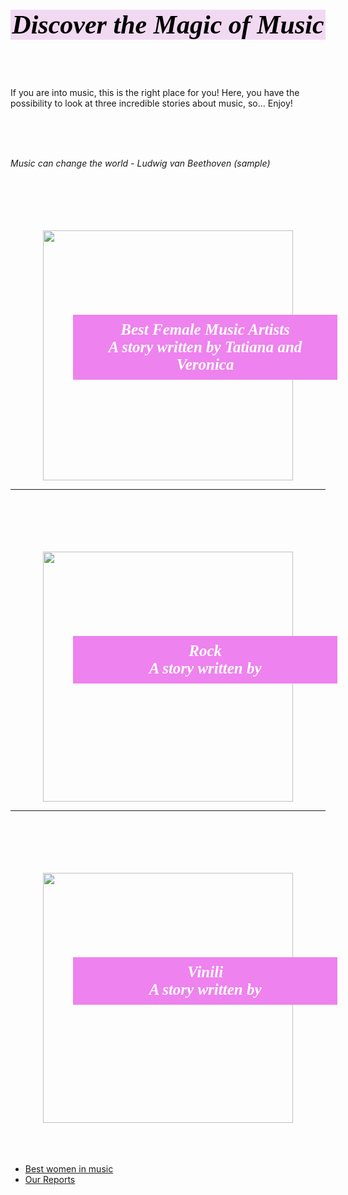 <html>
<head>
<style>
h1 {
  color: black; 
  font-family: Times new Roman;
  font-size: 300%;
  font-style: italic;
  text-align: center;
  background-color:hsl(300, 50%, 90%);
}



p {
  color: black;
  font-family: Times News Romans;
  font-size: 170%;
  text-align: center
 

}

cite {
  color: black; 
  font-style: Italic; 
  text-align: center;
  font-weight: bold; 
  font-size:70%


</style>

</head>
<body>

<br>

<h1>Discover the Magic of Music</h1>
<br>
<br>

<p>If you are into music, this is the right place for you! Here, you have the possibility to look at three incredible stories about music, so... Enjoy!</p>

<br>
<br>
<br>

<p><cite> Music can change the world -  Ludwig van Beethoven (sample) </cite>

<br>




<html>
<head>

<style>
.text-overlay {
    position: relative;   
    width: 100%;  
}
h4 {
    position: absolute;
    color: white;
    font: bold 25px Georgia;
    padding:10px;       
    top: 100px;
    left: 100px;
    right: 100px;
    width: 80%;
    font-style: italic;
    background-color:violet
}

</style>

<stile>


</stile>


<br>
<br>
<br>
<br>
<br>


<div align="center">
<div class="text-overlay">
<img src="https://i.pinimg.com/564x/5b/29/15/5b291547796e81612bf1d5381b8bb274.jpg" weight="400" height="400"/>



<h4>Best Female Music Artists<br/> A story written by Tatiana and Veronica</h4>
</div>
</div>



---------------------------------------


<style>
.text-overlay {
    position: relative;   
    width: 100%;  
}
h4 {
    position: absolute;
    color: white;
    font: bold 25px Georgia;
    padding:10px;       
    top: 100px;
    left: 100px;
    right: 100px;
    width: 80%;
    font-style: italic;
    background-color:violet
}

</style>

<stile>


</stile>


<br>
<br>
<br>
<br>
<br>


<div align="center">
<div class="text-overlay">
<img src="https://i.pinimg.com/originals/f3/a5/3d/f3a53db91f62c0e3c0d1f37f050db342.png" weight="400" height="400"/>



<h4>Rock<br/> A story written by </h4>
</div>
</div>

--------------------------------



<style>
.text-overlay {
    position: relative;   
    width: 100%;  
}
h4 {
    position: absolute;
    color: white;
    font: bold 25px Georgia;
    padding:10px;       
    top: 100px;
    left: 100px;
    right: 100px;
    width: 80%;
    font-style: italic;
    background-color:violet
}

</style>

<stile>


</stile>


<br>
<br>
<br>
<br>
<br>


<div align="center">
<div class="text-overlay">
<img src="https://i.pinimg.com/564x/94/86/66/948666563cc2cd381940f08f63e2c47e.jpg" weight="400" height="400"/>



<h4>Vinili<br/> A story written by </h4>
</div>
</div>









<br>
<br>
<br>


</head>

</html>

<ul>
  <li><a href="https://veronicacopparoni.github.io/Best-women-in-music">Best women in music</a></li>
  <li><a href="https://veronicacopparoni.github.io/Reports">Our Reports</a></li>
</ul>
